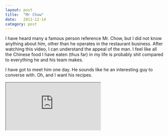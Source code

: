 ```yaml
---
layout: post
title:  "Mr Chow"
date:   2011-12-14
category: post
---
```


I have heard many a famous person reference Mr. Chow, but I did not know anything about him, other than he operates in the restaurant business. After watching this video, I can understand the appeal of the man. I feel like all the Chinese food I have eaten (thus far) in my life is probably shit compared to everything he and his team makes.

I have got to meet him one day. He sounds like he an interesting guy to converse with. Oh, and I want his recipes.

<div class="video-container">
  <iframe src="http://www.nowness.com/media/embedvideo?itemid=1768&amp;issueid=1798"></iframe>
</div>

